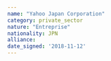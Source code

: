 ```yaml
---
name: "Yahoo Japan Corporation"
category: private_sector
nature: "Entreprise"
nationality: JPN
alliance: 
date_signed: '2018-11-12'
---
```

    
